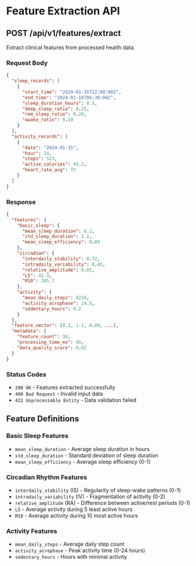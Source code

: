 # Feature Extraction API

## POST /api/v1/features/extract

Extract clinical features from processed health data.

### Request Body

```json
{
  "sleep_records": [
    {
      "start_time": "2024-01-15T22:00:00Z",
      "end_time": "2024-01-16T06:30:00Z",
      "sleep_duration_hours": 8.5,
      "deep_sleep_ratio": 0.25,
      "rem_sleep_ratio": 0.20,
      "awake_ratio": 0.10
    }
  ],
  "activity_records": [
    {
      "date": "2024-01-15",
      "hour": 14,
      "steps": 523,
      "active_calories": 45.2,
      "heart_rate_avg": 72
    }
  ]
}
```

### Response

```json
{
  "features": {
    "basic_sleep": {
      "mean_sleep_duration": 8.2,
      "std_sleep_duration": 1.1,
      "mean_sleep_efficiency": 0.89
    },
    "circadian": {
      "interdaily_stability": 0.72,
      "intradaily_variability": 0.45,
      "relative_amplitude": 0.81,
      "L5": 42.3,
      "M10": 285.7
    },
    "activity": {
      "mean_daily_steps": 8234,
      "activity_acrophase": 14.5,
      "sedentary_hours": 9.2
    }
  },
  "feature_vector": [8.2, 1.1, 0.89, ...],
  "metadata": {
    "feature_count": 36,
    "processing_time_ms": 45,
    "data_quality_score": 0.92
  }
}
```

### Status Codes

- `200 OK` - Features extracted successfully
- `400 Bad Request` - Invalid input data
- `422 Unprocessable Entity` - Data validation failed

## Feature Definitions

### Basic Sleep Features
- `mean_sleep_duration` - Average sleep duration in hours
- `std_sleep_duration` - Standard deviation of sleep duration
- `mean_sleep_efficiency` - Average sleep efficiency (0-1)

### Circadian Rhythm Features
- `interdaily_stability` (IS) - Regularity of sleep-wake patterns (0-1)
- `intradaily_variability` (IV) - Fragmentation of activity (0-2)
- `relative_amplitude` (RA) - Difference between active/rest periods (0-1)
- `L5` - Average activity during 5 least active hours
- `M10` - Average activity during 10 most active hours

### Activity Features
- `mean_daily_steps` - Average daily step count
- `activity_acrophase` - Peak activity time (0-24 hours)
- `sedentary_hours` - Hours with minimal activity